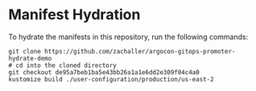 # Manifest Hydration

To hydrate the manifests in this repository, run the following commands:

```shell
git clone https://github.com/zachaller/argocon-gitops-promoter-hydrate-demo
# cd into the cloned directory
git checkout de95a7beb1ba5e43bb26a1a1e6dd2e309f04c4a0
kustomize build ./user-configuration/production/us-east-2
```

